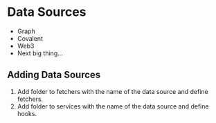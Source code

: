 # Data Sources

- Graph
- Covalent
- Web3
- Next big thing...

## Adding Data Sources

1. Add folder to fetchers with the name of the data source and define fetchers.
2. Add folder to services with the name of the data source and define hooks.
